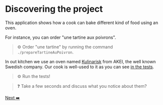 # Discovering the project

This application shows how a cook can bake different kind of food using an oven.

For instance, you can order "une tartine aux poivrons".

>⚙️ Order "une tartine" by running the command `./prepareTartineAuPoivron`.

In out kitchen we use an oven named [Kulinarisk](../vendor/akei/kulinarisk/Kulinarisk.php) from AKEI, the well known Swedish company.
Our cook is well-used to it as you can see [in the tests](../tests/CuisinierTest.php).

>⚙️ Run the tests!

>❓ Take a few seconds and discuss what you notice about them?

[Next ➡️](the-tests-are-slow.md)
